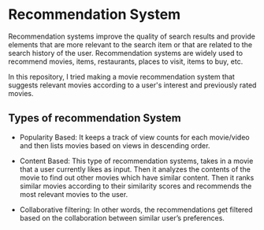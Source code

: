 # Recommendation System 

Recommendation systems improve the quality of search results and provide elements that are more relevant to the search item or that are related to the search history of the user.
Recommendation systems are widely used to recommend movies, items, restaurants, places to visit, items to buy, etc.

In this repository, I tried making a movie recommendation system that suggests relevant movies according to a user's interest and previously rated movies.

## Types of recommendation System


- Popularity Based: It keeps a track of view counts for each movie/video and then lists movies based on views in descending order.

- Content Based: This type of recommendation systems, takes in a movie that a user currently likes as input. Then it analyzes the contents of the movie to find out other movies which have similar content. Then it ranks similar movies according to their similarity scores and recommends the most relevant movies to the user.

- Collaborative filtering: In other words, the recommendations get filtered based on the collaboration between similar user’s preferences.

